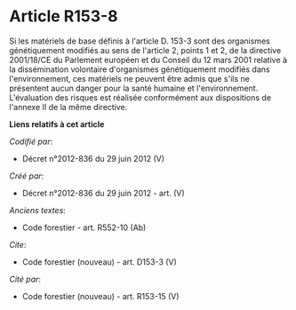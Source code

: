 # Article R153-8

Si les matériels de base définis à l'article D. 153-3 sont des organismes génétiquement modifiés au sens de l'article 2,
points 1 et 2, de la directive 2001/18/CE du Parlement européen et du Conseil du 12 mars 2001 relative à la dissémination
volontaire d'organismes génétiquement modifiés dans l'environnement, ces matériels ne peuvent être admis que s'ils ne
présentent aucun danger pour la santé humaine et l'environnement. L'évaluation des risques est réalisée conformément aux
dispositions de l'annexe II de la même directive.

**Liens relatifs à cet article**

_Codifié par_:

  - Décret n°2012-836 du 29 juin 2012 (V)

_Créé par_:

  - Décret n°2012-836 du 29 juin 2012 - art. (V)

_Anciens textes_:

  - Code forestier - art. R552-10 (Ab)

_Cite_:

  - Code forestier (nouveau) - art. D153-3 (V)

_Cité par_:

  - Code forestier (nouveau) - art. R153-15 (V)
